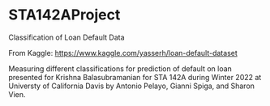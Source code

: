 # STA142AProject
Classification of Loan Default Data


From Kaggle:
https://www.kaggle.com/yasserh/loan-default-dataset

Measuring different classifications for prediction of default on loan presented for Krishna Balasubramanian for STA 142A during Winter 2022 at Universty of California Davis by Antonio Pelayo, Gianni Spiga, and Sharon Vien.  
